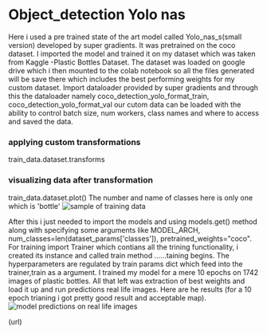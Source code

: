 # Object_detection Yolo nas 
Here i used a pre trained state of the art model called Yolo_nas_s(small version) developed by super gradients.
It was pretrained on the  coco dataset.
I imported the model and trained it on my dataset which was taken from Kaggle -Plastic Bottles Dataset.
The dataset was loaded on google drive which i then mounted to the colab notebook so all the files generated will be save there which includes the best performing weights for my custom dataset.
Import dataloader provided by super gradients and through this the dataloader namely coco_detection_yolo_format_train, coco_detection_yolo_format_val our cutom data can be loaded with the ability to control batch size, num workers, class names and where to access and saved the data.

### applying custom transformations
train_data.dataset.transforms
### visualizing data after transformation
train_data.dataset.plot()
The number and name of classes here is only one which is 'bottle'
![sample of training data](https://user-images.githubusercontent.com/26987970/265216951-03b1fb57-f86b-424d-93cf-c38489369572.png)

After this i just needed to import the models and using models.get() method along with specifying some arguments like MODEL_ARCH, num_classes=len(dataset_params['classes']), pretrained_weights="coco".
For training import Trainer which contians all the trining functionality, i created its instance and called train method ......taining begins.
The hyperparameters are regulated by train params dict which feed into the trainer,train as a argument.
I trained my model for a mere 10 epochs on 1742 images of plastic bottles.
All that left was extraction of best weights and load it up and run predictions real life images.
Here are he results (for a 10 epoch trianing i got pretty good result and acceptable map).
![model predictions on real life images](https://user-images.githubusercontent.com/26987970/265217583-c9e0466f-5562-4e78-995d-14d076bcf398.png)

(url)



